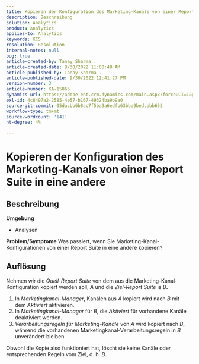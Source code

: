 ```yaml
---
title: Kopieren der Konfiguration des Marketing-Kanals von einer Report Suite in eine andere
description: Beschreibung
solution: Analytics
product: Analytics
applies-to: Analytics
keywords: KCS
resolution: Resolution
internal-notes: null
bug: true
article-created-by: Tanay Sharma .
article-created-date: 9/30/2022 11:00:48 AM
article-published-by: Tanay Sharma .
article-published-date: 9/30/2022 12:41:27 PM
version-number: 3
article-number: KA-15865
dynamics-url: https://adobe-ent.crm.dynamics.com/main.aspx?forceUCI=1&pagetype=entityrecord&etn=knowledgearticle&id=1c0d961e-af40-ed11-9db1-0022480868ff
exl-id: 4c8497a2-2585-4e57-b167-49324ba9b9a0
source-git-commit: 05dacbb6b8ac7f5ba9a6edfb63bba9bedcabb653
workflow-type: tm+mt
source-wordcount: '141'
ht-degree: 4%

---
```


# Kopieren der Konfiguration des Marketing-Kanals von einer Report Suite in eine andere

## Beschreibung

<b>Umgebung</b>
- Analysen



<b>Problem/Symptome</b>
Was passiert, wenn Sie Marketing-Kanal-Konfigurationen von einer Report Suite in eine andere kopieren?


## Auflösung


Nehmen wir die *Quell-Report Suite* von dem aus die Marketing-Kanal-Konfiguration kopiert werden soll, *A* und die *Ziel-Report Suite* is *B<b>*.</b>

1. In *Marketingkanal-Manager*, Kanälen aus *A* kopiert wird nach *B* mit dem *Aktiviert* aktivieren.
2. In *Marketingkanal-Manager* für *B*, die *Aktiviert* für vorhandene Kanäle deaktiviert werden.
3. *Verarbeitungsregeln für Marketing-Kanäle* von *A* wird kopiert nach *B*, während die vorhandenen Marketingkanal-Verarbeitungsregeln in *B* unverändert bleiben.


Obwohl die Kopie also funktioniert hat, löscht sie keine Kanäle oder entsprechenden Regeln vom Ziel, d. h. *B*.
